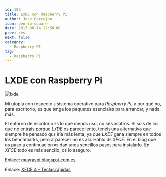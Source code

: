 ```yaml
---
id: 186
title: LXDE con Raspberry Pi
author: Jose Cerrejon
icon: pen-to-square
date: 2013-06-14 12:50:00
prev: /es
next: false
category:
  - Raspberry PI
tag:
  - Raspberry PI
---
```


# LXDE con Raspberry Pi

![lxde](/images/lxde.png)

Mi utopía con respecto a sistema operativo para *Raspberry Pi*, y por qué no, para escritorio, es que tenga los paquetes esenciales para arrancar, y nada más.

El entorno de escritorio es lo que menos uso, no sé vosotros. Si sois de los que no entráis porque *LXDE* os parece lento, tenéis una alternativa que siempre he pensado que iría más lenta, ya que *LXDE* gana siempre en todos los benchmarks, pero al parecer no es así. Hablo de *XFCE*. En el blog que os paso a continuación os dan unos sencillos pasos para instalarlo. En *XFCE* todo es más sencillo, os lo aseguro.

Enlace: [muyraspi.blogspot.com.es](http://muyraspi.blogspot.com.es/2013/06/xfce.html)

Enlace: [XFCE 4 - Teclas rápidas](http://www.keyxl.com/aaac887/409/Xfce-Window-Manager-keyboard-shortcuts.htm)